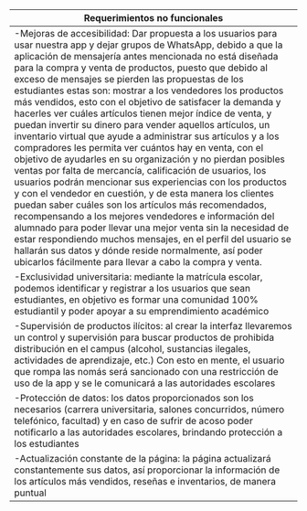 | Requerimientos no funcionales |
|--|
| -Mejoras de accesibilidad: Dar propuesta a los usuarios para usar nuestra app y dejar grupos de WhatsApp, debido a que la aplicación de mensajería antes mencionada no está diseñada para la compra y venta de productos, puesto que debido al exceso de mensajes se pierden las propuestas de los estudiantes estas son: mostrar a los vendedores los productos más vendidos, esto con el objetivo de satisfacer la demanda y hacerles ver cuáles artículos tienen mejor índice de venta, y puedan invertir su dinero para vender aquellos artículos, un inventario virtual que ayude a administrar sus artículos y a los compradores les permita ver cuántos hay en venta, con el objetivo de ayudarles en su organización y no pierdan posibles ventas por falta de mercancía, calificación de usuarios, los usuarios podrán mencionar sus experiencias con los productos y con el vendedor en cuestión, y de esta manera los clientes puedan saber cuáles son los artículos más recomendados, recompensando a los mejores vendedores e información del alumnado para poder llevar una mejor venta sin la necesidad de estar respondiendo muchos mensajes, en el perfil del usuario se hallarán sus datos y dónde reside normalmente, así poder ubicarlos fácilmente para llevar a cabo la compra y venta. |
| -Exclusividad universitaria: mediante la matrícula escolar, podemos identificar y registrar a los usuarios que sean estudiantes, en objetivo es formar una comunidad 100% estudiantil y poder apoyar a su emprendimiento académico |
| -Supervisión de productos ilícitos: al crear la interfaz llevaremos un control y supervisión para buscar productos de prohibida distribución en el campus (alcohol, sustancias ilegales, actividades de aprendizaje, etc.) Con esto en mente, el usuario que rompa las nomás será sancionado con una restricción de uso de la app y se le comunicará a las autoridades escolares |
| -Protección de datos: los datos proporcionados son los necesarios (carrera universitaria, salones concurridos, número telefónico, facultad) y en caso de sufrir de acoso poder notificarlo a las autoridades escolares, brindando protección a los estudiantes |
| -Actualización constante de la página: la página actualizará constantemente sus datos, así proporcionar la información de los artículos más vendidos, reseñas e inventarios, de manera puntual |
